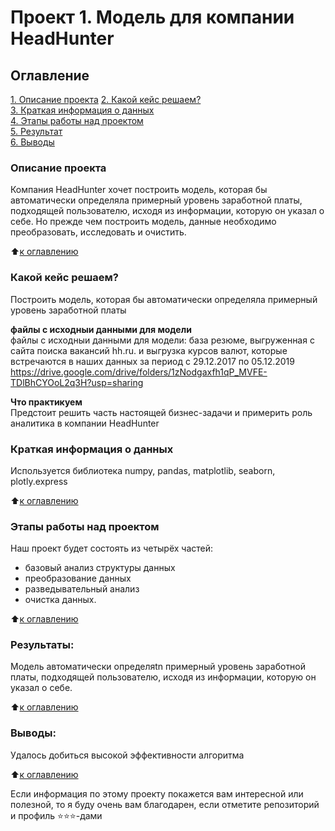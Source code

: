 # Проект 1. Модель для компании HeadHunter

## Оглавление  
[1. Описание проекта](https://github.com/AnpilogovD/data_anpilogov/tree/master/project_0#%D0%BE%D0%BF%D0%B8%D1%81%D0%B0%D0%BD%D0%B8%D0%B5-%D0%BF%D1%80%D0%BE%D0%B5%D0%BA%D1%82%D0%B0 )
[2. Какой кейс решаем?](https://github.com/AnpilogovD/data_anpilogov/tree/master/project_0#%D0%BA%D0%B0%D0%BA%D0%BE%D0%B9-%D0%BA%D0%B5%D0%B9%D1%81-%D1%80%D0%B5%D1%88%D0%B0%D0%B5%D0%BC)  
[3. Краткая информация о данных](https://github.com/AnpilogovD/data_anpilogov/tree/master/project_0#%D0%BA%D1%80%D0%B0%D1%82%D0%BA%D0%B0%D1%8F-%D0%B8%D0%BD%D1%84%D0%BE%D1%80%D0%BC%D0%B0%D1%86%D0%B8%D1%8F-%D0%BE-%D0%B4%D0%B0%D0%BD%D0%BD%D1%8B%D1%85)  
[4. Этапы работы над проектом](https://github.com/AnpilogovD/data_anpilogov/tree/master/project_0#%D1%8D%D1%82%D0%B0%D0%BF%D1%8B-%D1%80%D0%B0%D0%B1%D0%BE%D1%82%D1%8B-%D0%BD%D0%B0%D0%B4-%D0%BF%D1%80%D0%BE%D0%B5%D0%BA%D1%82%D0%BE%D0%BC)  
[5. Результат](https://github.com/AnpilogovD/data_anpilogov/tree/master/project_0#%D1%80%D0%B5%D0%B7%D1%83%D0%BB%D1%8C%D1%82%D0%B0%D1%82%D1%8B)    
[6. Выводы](https://github.com/AnpilogovD/data_anpilogov/tree/master/project_0#%D0%B2%D1%8B%D0%B2%D0%BE%D0%B4%D1%8B) 

### Описание проекта    
 Компания HeadHunter хочет построить модель, которая бы автоматически определяла примерный уровень заработной платы, подходящей пользователю, исходя из информации, которую он указал о себе. Но прежде чем построить модель, данные необходимо преобразовать, исследовать и очистить. 


:arrow_up:[к оглавлению](https://github.com/AnpilogovD/data_anpilogov/tree/master/project_0#%D0%BE%D0%B3%D0%BB%D0%B0%D0%B2%D0%BB%D0%B5%D0%BD%D0%B8%D0%B5)


### Какой кейс решаем?    
Построить модель, которая бы автоматически определяла примерный уровень заработной платы


**файлы с исходныи данными для модели**     
файлы с исходныи данными для модели: база резюме, выгруженная с сайта поиска вакансий hh.ru. и выгрузка курсов валют, которые встречаются в наших данных за период с 29.12.2017 по 05.12.2019  https://drive.google.com/drive/folders/1zNodgaxfh1qP_MVFE-TDlBhCYOoL2q3H?usp=sharing

**Что практикуем**     
Предстоит решить часть настоящей бизнес-задачи и примерить роль аналитика в компании HeadHunter


### Краткая информация о данных
Используется библиотека numpy, pandas, matplotlib, seaborn, plotly.express
  
:arrow_up:[к оглавлению](https://github.com/AnpilogovD/data_anpilogov/tree/master/project_0#%D0%BE%D0%B3%D0%BB%D0%B0%D0%B2%D0%BB%D0%B5%D0%BD%D0%B8%D0%B5)


### Этапы работы над проектом  
Наш проект будет состоять из четырёх частей:
- базовый анализ структуры данных
- преобразование данных
- разведывательный анализ
- очистка данных.

:arrow_up:[к оглавлению](https://github.com/AnpilogovD/data_anpilogov/tree/master/project_0#%D0%BE%D0%B3%D0%BB%D0%B0%D0%B2%D0%BB%D0%B5%D0%BD%D0%B8%D0%B5)


### Результаты:  
Модель автоматически определяtn примерный уровень заработной платы, подходящей пользователю, исходя из информации, которую он указал о себе.

:arrow_up:[к оглавлению](https://github.com/AnpilogovD/data_anpilogov/tree/master/project_0#%D0%BE%D0%B3%D0%BB%D0%B0%D0%B2%D0%BB%D0%B5%D0%BD%D0%B8%D0%B5)


### Выводы:  
Удалось добиться высокой эффективности алгоритма

:arrow_up:[к оглавлению](https://github.com/AnpilogovD/data_anpilogov/tree/master/project_0#%D0%BE%D0%B3%D0%BB%D0%B0%D0%B2%D0%BB%D0%B5%D0%BD%D0%B8%D0%B5)


Если информация по этому проекту покажется вам интересной или полезной, то я буду очень вам благодарен, если отметите репозиторий и профиль ⭐️⭐️⭐️-дами